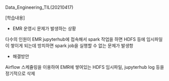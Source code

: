 
Data_Engineering_TIL(20210417)

[학습내용]

- EMR 운영시 문제가 발생하는 상황

다수의 인원이 EMR jupyterhub에 접속해서 spark 작업을 하면 HDFS 등에 임시파일이 쌓이게 되는데 방치하면 spark job을 실행할 수 없는 문제가 발생항

- 해결방안

Airflow 스케쥴링을 이용하여 EMR에 쌓여있는 HDFS 임시파일, jupyterhub log 등을 정기적으로 삭제
